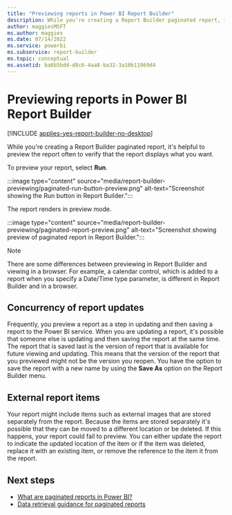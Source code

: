 ```yaml
---
title: "Previewing reports in Power BI Report Builder"
description: While you're creating a Report Builder paginated report, it's helpful to preview the report often to verify that the report displays what you want.
author: maggiesMSFT
ms.author: maggies
ms.date: 07/14/2022
ms.service: powerbi
ms.subservice: report-builder
ms.topic: conceptual
ms.assetid: ba6b5bdd-d8c6-4aa8-ba32-3a10b11969d4
---
```

# Previewing reports in Power BI Report Builder

[!INCLUDE [applies-yes-report-builder-no-desktop](../includes/applies-yes-report-builder-no-desktop.md)]

While you're creating a Report Builder paginated report, it's helpful to preview the report often to verify that the report displays what you want.

To preview your report, select **Run**.

:::image type="content" source="media/report-builder-previewing/paginated-run-button-preview.png" alt-text="Screenshot showing the Run button in Report Builder.":::

The report renders in preview mode.

:::image type="content" source="media/report-builder-previewing/paginated-report-preview.png" alt-text="Screenshot showing preview of paginated report in Report Builder.":::

> [!NOTE]  
> There are some differences between previewing in Report Builder and viewing in a browser. For example, a calendar control, which is added to a report when you specify a Date/Time type parameter, is different in Report Builder and in a browser.

## Concurrency of report updates
Frequently, you preview a report as a step in updating and then saving a report to the Power BI service. When you are updating a report, it's possible that someone else is updating and then saving the report at the same time. The report that is saved last is the version of report that is available for future viewing and updating. This means that the version of the report that you previewed might not be the version you reopen. You have the option to save the report with a new name by using the **Save As** option on the Report Builder menu.  
  
## External report items
 Your report might include items such as external images that are stored separately from the report. Because the items are stored separately it's possible that they can be moved to a different location or be deleted. If this happens, your report could fail to preview. You can either update the report to indicate the updated location of the item or if the item was deleted, replace it with an existing item, or remove the reference to the item it from the report.
  
## Next steps

- [What are paginated reports in Power BI?](paginated-reports-report-builder-power-bi.md)
- [Data retrieval guidance for paginated reports](../guidance/report-paginated-data-retrieval.md)
